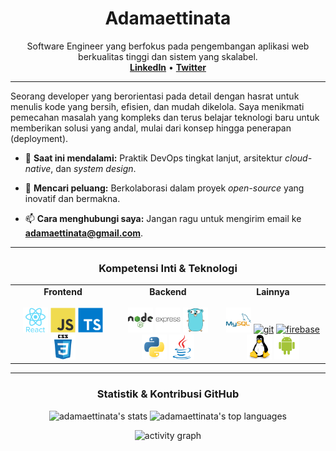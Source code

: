 <div align="center">
  <h1 align="center">Adamaettinata</h1>
  <p align="center">
    Software Engineer yang berfokus pada pengembangan aplikasi web berkualitas tinggi dan sistem yang skalabel.
    <br />
    <a href="https://linkedin.com/in/adamaettinata" target="blank"><strong>LinkedIn</strong></a> • <a href="https://twitter.com/adamaettinata" target="blank"><strong>Twitter</strong></a>
  </p>
</div>

---

Seorang developer yang berorientasi pada detail dengan hasrat untuk menulis kode yang bersih, efisien, dan mudah dikelola. Saya menikmati pemecahan masalah yang kompleks dan terus belajar teknologi baru untuk memberikan solusi yang andal, mulai dari konsep hingga penerapan (deployment).

- 🌱 **Saat ini mendalami:** Praktik DevOps tingkat lanjut, arsitektur *cloud-native*, dan *system design*.

- 🔭 **Mencari peluang:** Berkolaborasi dalam proyek *open-source* yang inovatif dan bermakna.

- 📫 **Cara menghubungi saya:** Jangan ragu untuk mengirim email ke **adamaettinata@gmail.com**.

---

<h3 align="center">Kompetensi Inti & Teknologi</h3>

<div align="center">
  <table width="100%">
    <tr>
      <td align="center" width="33%">
        <strong>Frontend</strong><br><br>
        <a href="https://reactjs.org/" target="_blank" rel="noreferrer"><img src="https://raw.githubusercontent.com/devicons/devicon/master/icons/react/react-original-wordmark.svg" alt="react" width="40" height="40"/></a>
        <a href="https://developer.mozilla.org/en-US/docs/Web/JavaScript" target="_blank" rel="noreferrer"><img src="https://raw.githubusercontent.com/devicons/devicon/master/icons/javascript/javascript-original.svg" alt="javascript" width="40" height="40"/></a>
        <a href="https://www.typescriptlang.org/" target="_blank" rel="noreferrer"><img src="https://raw.githubusercontent.com/devicons/devicon/master/icons/typescript/typescript-original.svg" alt="typescript" width="40" height="40"/></a>
        <a href="https://www.w3schools.com/css/" target="_blank" rel="noreferrer"><img src="https://raw.githubusercontent.com/devicons/devicon/master/icons/css3/css3-original-wordmark.svg" alt="css3" width="40" height="40"/></a>
      </td>
      <td align="center" width="33%">
        <strong>Backend</strong><br><br>
        <a href="https://nodejs.org" target="_blank" rel="noreferrer"><img src="https://raw.githubusercontent.com/devicons/devicon/master/icons/nodejs/nodejs-original-wordmark.svg" alt="nodejs" width="40" height="40"/></a>
        <a href="https://expressjs.com" target="_blank" rel="noreferrer"><img src="https://raw.githubusercontent.com/devicons/devicon/master/icons/express/express-original-wordmark.svg" alt="express" width="40" height="40"/></a>
        <a href="https://golang.org" target="_blank" rel="noreferrer"><img src="https://raw.githubusercontent.com/devicons/devicon/master/icons/go/go-original.svg" alt="go" width="40" height="40"/></a>
        <a href="https://www.python.org" target="_blank" rel="noreferrer"><img src="https://raw.githubusercontent.com/devicons/devicon/master/icons/python/python-original.svg" alt="python" width="40" height="40"/></a>
        <a href="https://www.java.com" target="_blank" rel="noreferrer"><img src="https://raw.githubusercontent.com/devicons/devicon/master/icons/java/java-original.svg" alt="java" width="40" height="40"/></a>
      </td>
      <td align="center" width="33%">
        <strong>Lainnya</strong><br><br>
        <a href="https://www.mysql.com/" target="_blank" rel="noreferrer"><img src="https://raw.githubusercontent.com/devicons/devicon/master/icons/mysql/mysql-original-wordmark.svg" alt="mysql" width="40" height="40"/></a>
        <a href="https://git-scm.com/" target="_blank" rel="noreferrer"><img src="https://www.vectorlogo.zone/logos/git-scm/git-scm-icon.svg" alt="git" width="40" height="40"/></a>
        <a href="https://firebase.google.com/" target="_blank" rel="noreferrer"><img src="https://www.vectorlogo.zone/logos/firebase/firebase-icon.svg" alt="firebase" width="40" height="40"/></a>
        <a href="https://www.linux.org/" target="_blank" rel="noreferrer"><img src="https://raw.githubusercontent.com/devicons/devicon/master/icons/linux/linux-original.svg" alt="linux" width="40" height="40"/></a>
        <a href="https://developer.android.com" target="_blank" rel="noreferrer"><img src="https://raw.githubusercontent.com/devicons/devicon/master/icons/android/android-original-wordmark.svg" alt="android" width="40" height="40"/></a>
      </td>
    </tr>
  </table>
</div>

---

<h3 align="center">Statistik & Kontribusi GitHub</h3>

<p align="center">
  <img src="https://github-readme-stats.vercel.app/api?username=adamaettinata&show_icons=true&locale=en&theme=merko&hide_border=true&count_private=true" alt="adamaettinata's stats" />
  <img src="https://github-readme-stats.vercel.app/api/top-langs?username=adamaettinata&layout=compact&locale=en&theme=merko&hide_border=true" alt="adamaettinata's top languages" />
</p>
<p align="center">
  <img src="https://github-readme-activity-graph.vercel.app/graph?username=adamaettinata&theme=react-dark&hide_border=true" alt="activity graph" />
</p>
